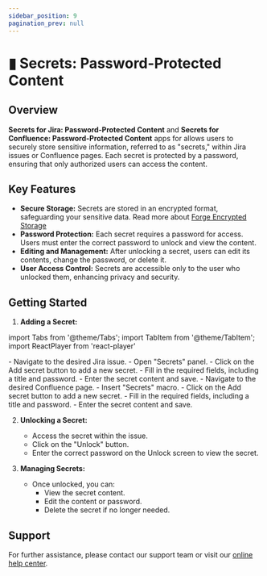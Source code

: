 ```yaml
---
sidebar_position: 9
pagination_prev: null
---
```


# ▮ Secrets: Password-Protected Content

## Overview

**Secrets for Jira: Password-Protected Content** and **Secrets for Confluence: Password-Protected Content** apps for allows users to securely store sensitive information, referred to as "secrets," within Jira issues or Confluence pages. Each secret is protected by a password, ensuring that only authorized users can access the content.

## **Key Features**

- **Secure Storage:** Secrets are stored in an encrypted format, safeguarding your sensitive data. Read more about [Forge Encrypted Storage](https://developer.atlassian.com/platform/forge/runtime-reference/storage-api-secret/)
- **Password Protection:** Each secret requires a password for access. Users must enter the correct password to unlock and view the content.
- **Editing and Management:** After unlocking a secret, users can edit its contents, change the password, or delete it.
- **User Access Control:** Secrets are accessible only to the user who unlocked them, enhancing privacy and security.

## **Getting Started**

1. **Adding a Secret:**

import Tabs from '@theme/Tabs';
import TabItem from '@theme/TabItem';
import ReactPlayer from 'react-player'

<Tabs>
  <TabItem value="jira" label="In Jira version" default>
    - Navigate to the desired Jira issue.
    - Open "Secrets" panel.
    - Click on the Add secret button to add a new secret.
    - Fill in the required fields, including a title and password.
    - Enter the secret content and save.
  </TabItem>
  <TabItem value="conf" label="In Confluence version">
    - Navigate to the desired Confluence page.
    - Insert "Secrets" macro.
    - Click on the Add secret button to add a new secret.
    - Fill in the required fields, including a title and password.
    - Enter the secret content and save.
  </TabItem>
</Tabs>

2. **Unlocking a Secret:**
   - Access the secret within the issue.
   - Click on the "Unlock" button.
   - Enter the correct password on the Unlock screen to view the secret.

3. **Managing Secrets:**
   - Once unlocked, you can:
     - View the secret content.
     - Edit the content or password.
     - Delete the secret if no longer needed.

## **Support**

For further assistance, please contact our support team or visit our [online help center](https://kaisersoftapps.atlassian.net/servicedesk/customer/portal/1).
